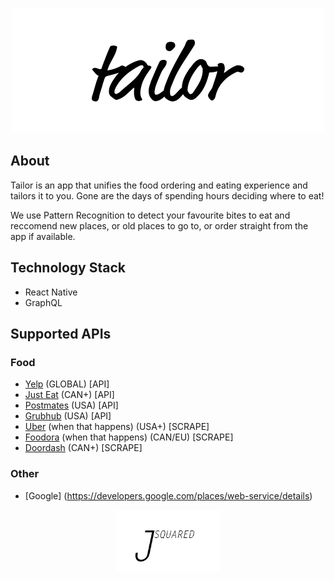 <p align="center">
<a href='https://tailorfood.me'><img src='images/tailor.png' height='200'></a>
</p>

## About

Tailor is an app that unifies the food ordering and eating experience and tailors it to you. Gone are the days of spending hours deciding where to eat!

We use Pattern Recognition to detect your favourite bites to eat and reccomend new places, or old places to go to, or order straight from the app if available.

## Technology Stack

- React Native
- GraphQL

## Supported APIs

### Food

- [Yelp](https://www.yelp.com/developers/documentation/v3) (GLOBAL) [API]
- [Just Eat](http://public.je-apis.com/swagger-ui/) (CAN+) [API]
- [Postmates](https://postmates.com/developer) (USA) [API]
- [Grubhub](https://github.com/rschmukler/grubhub-scraper) (USA) [API]
- [Uber](https://www.ubereats.com/) (when that happens) (USA+) [SCRAPE]
- [Foodora](https://foodora.ca) (when that happens) (CAN/EU) [SCRAPE]
- [Doordash](https://doordash.com) (CAN+) [SCRAPE]

### Other

- [Google] (https://developers.google.com/places/web-service/details)

<p align="center">
<a href='http://jsquared.tech'><img src='images/jsquared.png' height='100'></a>
</p>
